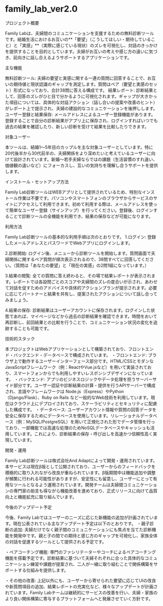 # family_lab_ver2.0

プロジェクト概要

Family Labは、夫婦間のコミュニケーションを支援するための無料診断ツールです。結婚生活におけるお互いの**「要望」（こうしてほしい・期待していること）と「実感」**（実際に感じている現状）のズレを可視化し、対話のきっかけを提供することを目的としています。夫婦がお互いの考えや感じ方の違いに気づき、前向きに話し合えるようサポートするアプリケーションです。

主な機能

無料診断ツール: 夫婦の要望と実感に関する一連の質問に回答することで、お互いの期待値と現状認識のギャップを測定します。質問はペア（要望と実感のセット）形式になっており、合計38問に答える構成です。 結果レポート: 診断結果として、回答のズレがひと目で分かるように可視化されます。ギャップが大きかった項目については、具体的な対話アクション（話し合いの提案や改善のヒント）がレポート上で提示され、夫婦の建設的なコミュニケーションを後押しします。 ユーザー登録と結果保存: メールアドレスによるユーザー登録機能があります。登録することで自分の診断結果がアプリ上に保存され、ログインすればいつでも過去の結果を確認したり、新しい診断を受けて結果を比較したりできます。

対象ユーザー

本ツールは、結婚1〜5年目のカップルを主な対象ユーザーとしています。特に20代後半から30代前半の、夫婦関係をより深めたいと考えているユーザーに向けて設計されています。新婚〜若手夫婦ならではの課題（生活習慣のすれ違い、価値観の違いなど）にフォーカスし、互いの気持ちを理解し合うサポートを提供します。

インストール・セットアップ方法

Family Lab診断ツールはWEBアプリとして提供されているため、特別なインストール作業は不要です。パソコンやスマートフォンのブラウザからサービスのサイトにアクセスして利用できます。初めて利用する際は、メールアドレスを使って簡単なユーザー登録（サインアップ）を行ってください。登録後、ログインすることで診断ツールの全機能を利用でき、結果の保存などが可能になります。

利用方法

Family Lab診断ツールの基本的な利用手順は次のとおりです。 1.ログイン: 登録したメールアドレスとパスワードでWebアプリにログインします。

2.診断開始: ログイン後、メニューから診断ツールを開始します。質問画面で夫婦関係に関するペア質問が順次表示されるので、38問すべてに回答してください。（質問は「あなたの要望」と「現在の実感」の2問1組になっています。）

3.結果の閲覧: 全ての質問に答え終わると、その場で結果レポートが表示されます。レポートでは各設問ごとのスコアや夫婦間のズレの度合いが示され、あわせて対話を促すためのアドバイスや具体的アクションプランが提示されます。必要に応じてパートナーと結果を共有し、提案されたアクションについて話し合ってみましょう。

4.結果の保存: 診断結果はユーザーアカウントに保存されます。ログインした状態であれば、マイページなどから過去の診断結果を確認できます。時間をおいて再診断し、前回結果との比較を行うことで、コミュニケーション状況の変化を追跡することも可能です。

技術的スタック

本プロジェクトはWebアプリケーションとして構築されており、フロントエンド・バックエンド・データベースで構成されています。 ・フロントエンド: ブラウザ上で動作するユーザーインターフェース部分です。HTML/CSSとモダンなJavaScriptフレームワーク（例：ReactやVue.jsなど）を用いて実装されており、スマートフォンからでも利用しやすいレスポンシブデザインになっています。 ・バックエンド: アプリのビジネスロジックやデータ処理を担うサーバーサイド部分です。ユーザー認証や診断結果の計算・提供を行うAPIサーバーで構成され、言語やフレームワークは Node.js（Express）やPython（Django/Flask）、Ruby on Rails など一般的なWeb技術を利用しています。現在はクラウド上にデプロイされており、スケーラビリティとセキュリティに配慮した構成です。 ・データベース: ユーザーアカウント情報や質問の回答データを安全に保存するためにデータベースを使用しています。リレーショナルデータベース（例：MySQL/PostgreSQL）を用いて正規化された形でデータ管理を行っており、一部機能では高速な処理のためNoSQLデータベースやキャッシュも活用しています。これにより、診断結果の保存・呼び出しを高速かつ信頼性高く実現しています。

開発・運用

Family Lab診断ツールは株式会社And Adaptによって開発・運用されています。本サービスは現在β版として公開されており、ユーザーからのフィードバックを積極的に取り入れながら改良が重ねられています。β版期間中は機能追加や調整が頻繁に行われる可能性がありますが、安定性にも留意し、ユーザーにとって有用なツールとなるよう運用されています。開発チームは夫婦間コミュニケーションの専門家の助言も得ながら機能改善を進めており、正式リリースに向けて品質向上と機能拡充に取り組んでいます。

今後のアップデート予定

今後、Family Labではユーザーのニーズに応じた新機能の追加が計画されています。現在公表されている主なアップデート予定は以下のとおりです。 ・親子診断の追加: 夫婦だけでなく親子間のコミュニケーションにも焦点を当てた診断機能を開発中です。親と子の間での期待と感じ方のギャップを可視化し、家族全体の対話を促進するツールとして提供される予定です。

・ペアコーチング機能: 専門のファシリテーターやコーチによるペアコーチング機能を搭載予定です。診断結果に基づいて夫婦それぞれに合った具体的なコミュニケーション練習や課題が提案され、二人が一緒に取り組むことで関係構築をサポートする仕組みを提供します。

・その他の改善: 上記以外にも、ユーザーから寄せられた要望に応じてUIの改良や新質問項目の追加、結果レポートの充実化など、様々なアップデートが計画されています。Family Labチームは継続的にサービスの改善を行い、夫婦・家族のより良い関係構築に寄与するプラットフォームへと発展させていく方針です。
